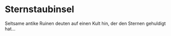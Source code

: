 # Sternstaubinsel

Seltsame antike Ruinen deuten auf einen Kult hin, der den Sternen gehuldigt hat...


